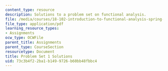 ```yaml
---
content_type: resource
description: Solutions to a problem set on functional analysis.
file: /media/courses/18-102-introduction-to-functional-analysis-spring-2009/73c3b4f22ba1b1499726b60bb48fbbc4_MIT18_102s09_sol_pset01.pdf
file_type: application/pdf
learning_resource_types:
- Assignments
ocw_type: OCWFile
parent_title: Assignments
parent_type: CourseSection
resourcetype: Document
title: Problem Set 1 Solutions
uid: 73c3b4f2-2ba1-b149-9726-b60bb48fbbc4
---
```

